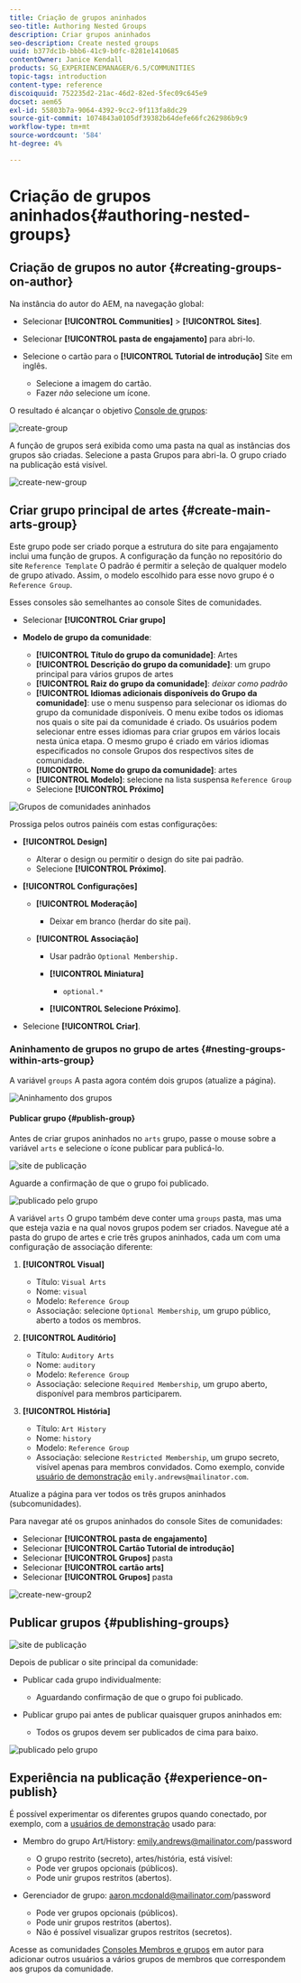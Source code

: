 ```yaml
---
title: Criação de grupos aninhados
seo-title: Authoring Nested Groups
description: Criar grupos aninhados
seo-description: Create nested groups
uuid: b377dc1b-bbb6-41c9-b0fc-8281e1410685
contentOwner: Janice Kendall
products: SG_EXPERIENCEMANAGER/6.5/COMMUNITIES
topic-tags: introduction
content-type: reference
discoiquuid: 752235d2-21ac-46d2-82ed-5fec09c645e9
docset: aem65
exl-id: 55803b7a-9064-4392-9cc2-9f113fa8dc29
source-git-commit: 1074843a0105df39382b64defe66fc262986b9c9
workflow-type: tm+mt
source-wordcount: '584'
ht-degree: 4%

---
```


# Criação de grupos aninhados{#authoring-nested-groups}

## Criação de grupos no autor {#creating-groups-on-author}

Na instância do autor do AEM, na navegação global:

* Selecionar **[!UICONTROL Communities]** > **[!UICONTROL Sites]**.
* Selecionar **[!UICONTROL pasta de engajamento]** para abri-lo.
* Selecione o cartão para o **[!UICONTROL Tutorial de introdução]** Site em inglês.

   * Selecione a imagem do cartão.
   * Fazer *não* selecione um ícone.

O resultado é alcançar o objetivo [Console de grupos](/help/communities/groups.md):

![create-group](assets/create-group.png)

A função de grupos será exibida como uma pasta na qual as instâncias dos grupos são criadas. Selecione a pasta Grupos para abri-la. O grupo criado na publicação está visível.

![create-new-group](assets/create-new-group.png)

## Criar grupo principal de artes {#create-main-arts-group}

Este grupo pode ser criado porque a estrutura do site para engajamento inclui uma função de grupos. A configuração da função no repositório do site `Reference Template` O padrão é permitir a seleção de qualquer modelo de grupo ativado. Assim, o modelo escolhido para esse novo grupo é o `Reference Group`.

Esses consoles são semelhantes ao console Sites de comunidades.

* Selecionar **[!UICONTROL Criar grupo]**

* **Modelo de grupo da comunidade**:

   * **[!UICONTROL Título do grupo da comunidade]**: Artes
   * **[!UICONTROL Descrição do grupo da comunidade]**: um grupo principal para vários grupos de artes
   * **[!UICONTROL Raiz do grupo da comunidade]**: *deixar como padrão*
   * **[!UICONTROL Idiomas adicionais disponíveis do Grupo da comunidade]**: use o menu suspenso para selecionar os idiomas do grupo da comunidade disponíveis. O menu exibe todos os idiomas nos quais o site pai da comunidade é criado. Os usuários podem selecionar entre esses idiomas para criar grupos em vários locais nesta única etapa. O mesmo grupo é criado em vários idiomas especificados no console Grupos dos respectivos sites de comunidade.
   * **[!UICONTROL Nome do grupo da comunidade]**: artes
   * **[!UICONTROL Modelo]**: selecione na lista suspensa `Reference Group`
   * Selecione **[!UICONTROL Próximo]**

![Grupos de comunidades aninhados](assets/parent-to-nestedgroup.png)

Prossiga pelos outros painéis com estas configurações:

* **[!UICONTROL Design]**

   * Alterar o design ou permitir o design do site pai padrão.
   * Selecione **[!UICONTROL Próximo]**.

* **[!UICONTROL Configurações]**

   * **[!UICONTROL Moderação]**

      * Deixar em branco (herdar do site pai).
   * **[!UICONTROL Associação]**

      * Usar padrão `Optional Membership.`

      * **[!UICONTROL Miniatura]**
         * `optional.*`
      * **[!UICONTROL Selecione Próximo]**.



* Selecione **[!UICONTROL Criar]**.

### Aninhamento de grupos no grupo de artes {#nesting-groups-within-arts-group}

A variável `groups` A pasta agora contém dois grupos (atualize a página).

![Aninhamento dos grupos](assets/create-community-group.png)

#### Publicar grupo {#publish-group}

Antes de criar grupos aninhados no `arts` grupo, passe o mouse sobre a variável `arts` e selecione o ícone publicar para publicá-lo.

![site de publicação](assets/publish-site.png)

Aguarde a confirmação de que o grupo foi publicado.

![publicado pelo grupo](assets/group-published.png)

A variável `arts` O grupo também deve conter uma `groups` pasta, mas uma que esteja vazia e na qual novos grupos podem ser criados. Navegue até a pasta do grupo de artes e crie três grupos aninhados, cada um com uma configuração de associação diferente:

1. **[!UICONTROL Visual]**

   * Título: `Visual Arts`
   * Nome: `visual`
   * Modelo: `Reference Group`
   * Associação: selecione `Optional Membership`, um grupo público, aberto a todos os membros.

1. **[!UICONTROL Auditório]**

   * Título: `Auditory Arts`
   * Nome: `auditory`
   * Modelo: `Reference Group`
   * Associação: selecione `Required Membership`, um grupo aberto, disponível para membros participarem.

1. **[!UICONTROL História]**

   * Título: `Art History`
   * Nome: `history`
   * Modelo: `Reference Group`
   * Associação: selecione `Restricted Membership`, um grupo secreto, visível apenas para membros convidados. Como exemplo, convide [usuário de demonstração](/help/communities/tutorials.md#demo-users) `emily.andrews@mailinator.com`.

Atualize a página para ver todos os três grupos aninhados (subcomunidades).

Para navegar até os grupos aninhados do console Sites de comunidades:

* Selecionar **[!UICONTROL pasta de engajamento]**
* Selecionar **[!UICONTROL Cartão Tutorial de introdução]**
* Selecionar **[!UICONTROL Grupos]** pasta
* Selecionar **[!UICONTROL cartão arts]**
* Selecionar **[!UICONTROL Grupos]** pasta

![create-new-group2](assets/create-new-group2.png)

## Publicar grupos {#publishing-groups}

![site de publicação](assets/publish-site.png)

Depois de publicar o site principal da comunidade:

* Publicar cada grupo individualmente:

   * Aguardando confirmação de que o grupo foi publicado.

* Publicar grupo pai antes de publicar quaisquer grupos aninhados em:

   * Todos os grupos devem ser publicados de cima para baixo.

![publicado pelo grupo](assets/group-published.png)

## Experiência na publicação {#experience-on-publish}

É possível experimentar os diferentes grupos quando conectado, por exemplo, com a [usuários de demonstração](/help/communities/tutorials.md#demo-users) usado para:

* Membro do grupo Art/History: emily.andrews@mailinator.com/password
   * O grupo restrito (secreto), artes/história, está visível:
   * Pode ver grupos opcionais (públicos).
   * Pode unir grupos restritos (abertos).

* Gerenciador de grupo: aaron.mcdonald@mailinator.com/password

   * Pode ver grupos opcionais (públicos).
   * Pode unir grupos restritos (abertos).
   * Não é possível visualizar grupos restritos (secretos).

Acesse as comunidades [Consoles Membros e grupos](/help/communities/members.md) em autor para adicionar outros usuários a vários grupos de membros que correspondem aos grupos da comunidade.
